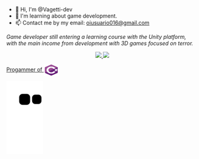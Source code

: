 - 👋 Hi, I'm @Vagetti-dev
- 👀 I'm learning about game development.
- 📫 Contact me by my email: oiusuario016@gmail.com

*Game developer still entering a learning course with the Unity platform, with the main income from development with 3D games focused on terror.*

<div align="center">
  <a href="https://github.com/Vagetti-dev">
  <img height="180em" src="https://github-readme-stats.vercel.app/api?username=Vagetti-dev&show_icons=true&theme=dark&include_all_commits=false&count_private=false"/>
  <img height="180em" src="https://github-readme-stats.vercel.app/api/top-langs/?username=Vagetti-dev&layout=compact&langs_count=99&theme=dark"/>
</div>
  
<p></p>
  
<div>
  <p>Progammer of <img align="center" alt="Rafa-Csharp" height="30" width="40" src="https://raw.githubusercontent.com/devicons/devicon/master/icons/csharp/csharp-original.svg"></p>
</div>

![Snake animation](https://github.com/rafaballerini/rafaballerini/blob/output/github-contribution-grid-snake.svg)

